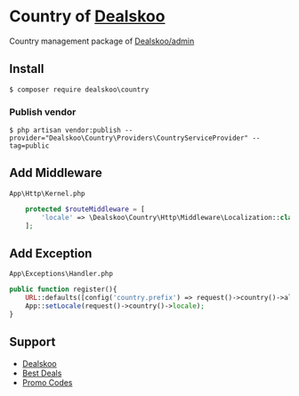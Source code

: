 # Country of [Dealskoo](https://www.dealskoo.com)

Country management package of [Dealskoo/admin](https://github.com/dealskoo/admin)

## Install

```base
$ composer require dealskoo\country
```

### Publish vendor

```base 
$ php artisan vendor:publish --provider="Dealskoo\Country\Providers\CountryServiceProvider" --tag=public
```

## Add Middleware

`App\Http\Kernel.php`

```php
    protected $routeMiddleware = [
        'locale' => \Dealskoo\Country\Http\Middleware\Localization::class,
    ];
```

## Add Exception

`App\Exceptions\Handler.php`

```php
public function register(){
    URL::defaults([config('country.prefix') => request()->country()->alpha2]);
    App::setLocale(request()->country()->locale);
}
```

## Support

- [Dealskoo](https://www.dealskoo.com)
- [Best Deals](https://www.dealskoo.com/best_deals)
- [Promo Codes](https://www.dealskoo.com/promo_codes)

